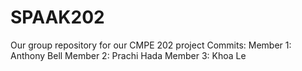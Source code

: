 # SPAAK202
Our group repository for our CMPE 202 project
Commits:
Member 1: Anthony Bell 
Member 2: Prachi Hada
Member 3: Khoa Le
